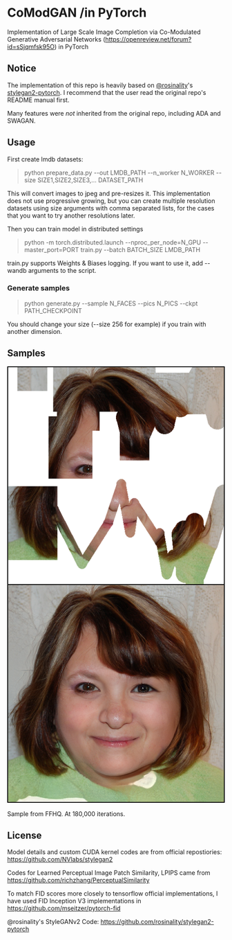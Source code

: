# CoModGAN /in PyTorch

Implementation of Large Scale Image Completion via Co-Modulated Generative Adversarial Networks (https://openreview.net/forum?id=sSjqmfsk95O) in PyTorch

## Notice

The implementation of this repo is heavily based on [@rosinality](rosinality)'s [stylegan2-pytorch](https://github.com/rosinality/stylegan2-pytorch). I recommend that the user read the original repo's README manual first.

Many features were *not* inherited from the original repo, including ADA and SWAGAN.

## Usage

First create lmdb datasets:

> python prepare_data.py --out LMDB_PATH --n_worker N_WORKER --size SIZE1,SIZE2,SIZE3,... DATASET_PATH

This will convert images to jpeg and pre-resizes it. This implementation does not use progressive growing, but you can create multiple resolution datasets using size arguments with comma separated lists, for the cases that you want to try another resolutions later.

Then you can train model in distributed settings

> python -m torch.distributed.launch --nproc_per_node=N_GPU --master_port=PORT train.py --batch BATCH_SIZE LMDB_PATH

train.py supports Weights & Biases logging. If you want to use it, add --wandb arguments to the script.

### Generate samples

> python generate.py --sample N_FACES --pics N_PICS --ckpt PATH_CHECKPOINT

You should change your size (--size 256 for example) if you train with another dimension.

## Samples

![Sample with truncation](sample/test_sample.png)

Sample from FFHQ. At 180,000 iterations.

## License

Model details and custom CUDA kernel codes are from official repostiories: https://github.com/NVlabs/stylegan2

Codes for Learned Perceptual Image Patch Similarity, LPIPS came from https://github.com/richzhang/PerceptualSimilarity

To match FID scores more closely to tensorflow official implementations, I have used FID Inception V3 implementations in https://github.com/mseitzer/pytorch-fid

@rosinality's StyleGANv2 Code: https://github.com/rosinality/stylegan2-pytorch
